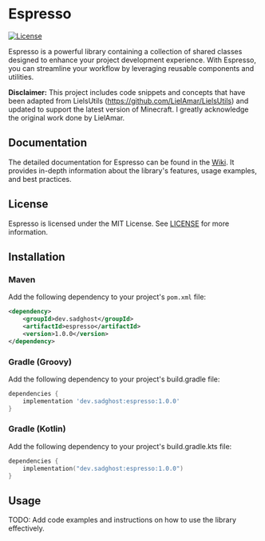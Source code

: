 # Espresso

[![License](https://img.shields.io/badge/License-MIT-blue.svg)](LICENSE)

Espresso is a powerful library containing a collection of shared classes designed to enhance your project development experience. With Espresso, you can streamline your workflow by leveraging reusable components and utilities.

**Disclaimer:**
This project includes code snippets and concepts that have been adapted from LielsUtils (https://github.com/LielAmar/LielsUtils) and updated to support the latest version of Minecraft. 
I greatly acknowledge the original work done by LielAmar.

## Documentation

The detailed documentation for Espresso can be found in the [Wiki](link-to-wiki). It provides in-depth information about the library's features, usage examples, and best practices.

## License

Espresso is licensed under the MIT License. See [LICENSE](LICENSE) for more information.

## Installation

### Maven

Add the following dependency to your project's `pom.xml` file:

```xml
<dependency>
    <groupId>dev.sadghost</groupId>
    <artifactId>espresso</artifactId>
    <version>1.0.0</version>
</dependency>
```

### Gradle (Groovy)

Add the following dependency to your project's build.gradle file:

```groovy
dependencies {
    implementation 'dev.sadghost:espresso:1.0.0'
}
```

### Gradle (Kotlin)

Add the following dependency to your project's build.gradle.kts file:

```kotlin
dependencies {
    implementation("dev.sadghost:espresso:1.0.0")
}
```

## Usage

TODO: Add code examples and instructions on how to use the library effectively.
